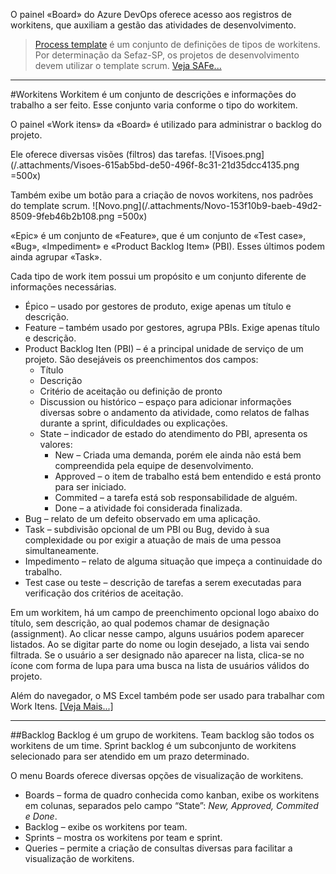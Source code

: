 O painel «Board» do Azure DevOps oferece acesso aos registros de workitens, que auxiliam a gestão das atividades de desenvolvimento.
>[Process template](https://docs.microsoft.com/en-us/azure/devops/boards/work-items/guidance/choose-process?view=azure-devops&tabs=basic-process) é um conjunto de definições de tipos de workitens.
Por determinação da Sefaz-SP, os projetos de desenvolvimento devem utilizar o template scrum.
[Veja SAFe...](/Wiki-de-Arquitetura-e-Padrões-do-DTI/Biblioteca/Governança/SAFe-%2D-Scaled-Agile-Framework)

---
#Workitens
Workitem é um conjunto de descrições e informações do trabalho a ser feito. Esse conjunto varia conforme o tipo do workitem.

O painel «Work itens» da «Board» é utilizado para administrar o backlog do projeto.

Ele oferece diversas visões (filtros) das tarefas.
![Visoes.png](/.attachments/Visoes-615ab5bd-de50-496f-8c31-21d35dcc4135.png =500x)

Também exibe um botão para a criação de novos workitens, nos padrões do template scrum.
![Novo.png](/.attachments/Novo-153f10b9-baeb-49d2-8509-9feb46b2b108.png =500x)

«Epic» é um conjunto de «Feature», que é um conjunto de «Test case», «Bug», «Impediment» e «Product Backlog Item» (PBI). Esses últimos podem ainda agrupar «Task». 

Cada tipo de work item possui um propósito e um conjunto diferente de informações necessárias.
-	Épico – usado por gestores de produto, exige apenas um título e descrição.
-	Feature – também usado por gestores, agrupa PBIs. Exige apenas título e descrição.
-	Product Backlog Iten (PBI) – é a principal unidade de serviço de um projeto. 
São desejáveis os preenchimentos dos campos:
    -	Título
    -	Descrição
    -	Critério de aceitação ou definição de pronto
    -	Discussion ou histórico – espaço para adicionar informações diversas sobre o andamento da atividade, como relatos de falhas durante a sprint, dificuldades ou explicações.
    -	State – indicador de estado do atendimento do PBI, apresenta os valores:
        -	New – Criada uma demanda, porém ele ainda não está bem compreendida pela equipe de desenvolvimento.
        -	Approved – o item de trabalho está bem entendido e está pronto para ser iniciado.
        -	Commited – a tarefa está sob responsabilidade de alguém.
        -	Done – a atividade foi considerada finalizada.
  -	Bug – relato de um defeito observado em uma aplicação.
  -	Task – subdivisão opcional de um PBI ou Bug, devido à sua complexidade ou por exigir a atuação de mais de uma pessoa simultaneamente.
  -	Impedimento – relato de alguma situação que impeça a continuidade do trabalho.
  -	Test case ou teste – descrição de tarefas a serem executadas para verificação dos critérios de aceitação.

Em um workitem, há um campo de preenchimento opcional logo abaixo do título, sem descrição, ao qual podemos chamar de designação (assignment).
Ao clicar nesse campo, alguns usuários podem aparecer listados. Ao se digitar parte do nome ou login desejado, a lista vai sendo filtrada. Se o usuário a ser designado não aparecer na lista, clica-se no ícone com forma de lupa para uma busca na lista de usuários válidos do projeto.

Além do navegador, o MS Excel também pode ser usado para trabalhar com Work Itens. [[Veja Mais...]](/Wiki-de-Arquitetura-e-Padrões-do-DTI/Biblioteca/ADS/Recursos-do-Azure-Devops/Boards/Uso-do-Excel-para-trabalhar-com-Work-Itens)

---
##Backlog
Backlog é um grupo de workitens. Team backlog são todos os workitens de um time. Sprint backlog é um subconjunto de workitens selecionado para ser atendido em um prazo determinado.

O menu Boards oferece diversas opções de visualização de workitens.
- Boards – forma de quadro conhecida como kanban, exibe os workitens em colunas, separados pelo campo “State”: _New, Approved, Commited e Done_. 
- Backlog – exibe os workitens por team.
- Sprints – mostra os workitens por team e sprint.
- Queries – permite a criação de consultas diversas para facilitar a visualização de workitens.
